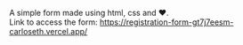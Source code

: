 A simple form made using html, css and ♥.  
Link to access the form: https://registration-form-gt7j7eesm-carloseth.vercel.app/
